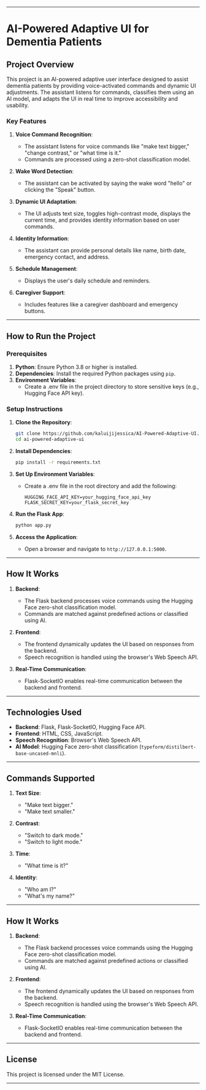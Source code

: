 
---

# AI-Powered Adaptive UI for Dementia Patients

## **Project Overview**

This project is an AI-powered adaptive user interface designed to assist dementia patients by providing voice-activated commands and dynamic UI adjustments. The assistant listens for commands, classifies them using an AI model, and adapts the UI in real time to improve accessibility and usability.

### **Key Features**

1. **Voice Command Recognition**:
   - The assistant listens for voice commands like "make text bigger," "change contrast," or "what time is it."
   - Commands are processed using a zero-shot classification model.

2. **Wake Word Detection**:
   - The assistant can be activated by saying the wake word "hello" or clicking the "Speak" button.

3. **Dynamic UI Adaptation**:
   - The UI adjusts text size, toggles high-contrast mode, displays the current time, and provides identity information based on user commands.

4. **Identity Information**:
   - The assistant can provide personal details like name, birth date, emergency contact, and address.

5. **Schedule Management**:
   - Displays the user's daily schedule and reminders.

6. **Caregiver Support**:
   - Includes features like a caregiver dashboard and emergency buttons.

---

## **How to Run the Project**

### **Prerequisites**

1. **Python**: Ensure Python 3.8 or higher is installed.
2. **Dependencies**: Install the required Python packages using `pip`.
3. **Environment Variables**:
   - Create a .env file in the project directory to store sensitive keys (e.g., Hugging Face API key).

### **Setup Instructions**

1. **Clone the Repository**:

   ```bash
   git clone https://github.com/kaluijijessica/AI-Powered-Adaptive-UI.git
   cd ai-powered-adaptive-ui
   ```

2. **Install Dependencies**:

   ```bash
   pip install -r requirements.txt
   ```

3. **Set Up Environment Variables**:
   - Create a .env file in the root directory and add the following:

     ```
     HUGGING_FACE_API_KEY=your_hugging_face_api_key
     FLASK_SECRET_KEY=your_flask_secret_key
     ```

4. **Run the Flask App**:

   ```bash
   python app.py
   ```

5. **Access the Application**:
   - Open a browser and navigate to `http://127.0.0.1:5000`.

---

## **How It Works**

1. **Backend**:
   - The Flask backend processes voice commands using the Hugging Face zero-shot classification model.
   - Commands are matched against predefined actions or classified using AI.

2. **Frontend**:
   - The frontend dynamically updates the UI based on responses from the backend.
   - Speech recognition is handled using the browser's Web Speech API.

3. **Real-Time Communication**:
   - Flask-SocketIO enables real-time communication between the backend and frontend.

---

## **Technologies Used**

- **Backend**: Flask, Flask-SocketIO, Hugging Face API.
- **Frontend**: HTML, CSS, JavaScript.
- **Speech Recognition**: Browser's Web Speech API.
- **AI Model**: Hugging Face zero-shot classification (`typeform/distilbert-base-uncased-mnli`).

---

## **Commands Supported**

1. **Text Size**:
   - "Make text bigger."
   - "Make text smaller."

2. **Contrast**:
   - "Switch to dark mode."
   - "Switch to light mode."

3. **Time**:
   - "What time is it?"

4. **Identity**:
   - "Who am I?"
   - "What's my name?"


---

## **How It Works**

1. **Backend**:
   - The Flask backend processes voice commands using the Hugging Face zero-shot classification model.
   - Commands are matched against predefined actions or classified using AI.

2. **Frontend**:
   - The frontend dynamically updates the UI based on responses from the backend.
   - Speech recognition is handled using the browser's Web Speech API.

3. **Real-Time Communication**:
   - Flask-SocketIO enables real-time communication between the backend and frontend.

---

## **License**

This project is licensed under the MIT License.

---

